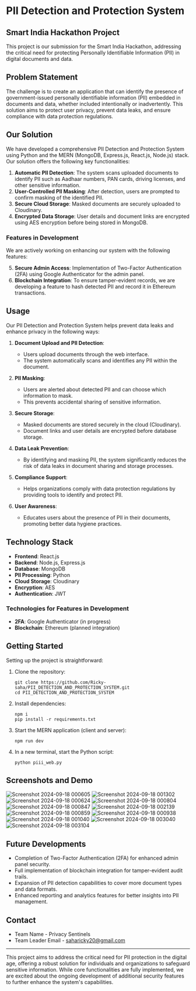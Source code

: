 # PII Detection and Protection System

## Smart India Hackathon Project

This project is our submission for the Smart India Hackathon, addressing the critical need for protecting Personally Identifiable Information (PII) in digital documents and data.

## Problem Statement

The challenge is to create an application that can identify the presence of government-issued personally identifiable information (PII) embedded in documents and data, whether included intentionally or inadvertently. This solution aims to protect user privacy, prevent data leaks, and ensure compliance with data protection regulations.

## Our Solution

We have developed a comprehensive PII Detection and Protection System using Python and the MERN (MongoDB, Express.js, React.js, Node.js) stack. Our solution offers the following key functionalities:

1. **Automatic PII Detection**: The system scans uploaded documents to identify PII such as Aadhaar numbers, PAN cards, driving licenses, and other sensitive information.
2. **User-Controlled PII Masking**: After detection, users are prompted to confirm masking of the identified PII.
3. **Secure Cloud Storage**: Masked documents are securely uploaded to Cloudinary.
4. **Encrypted Data Storage**: User details and document links are encrypted using AES encryption before being stored in MongoDB.

### Features in Development

We are actively working on enhancing our system with the following features:

5. **Secure Admin Access**: Implementation of Two-Factor Authentication (2FA) using Google Authenticator for the admin panel.
6. **Blockchain Integration**: To ensure tamper-evident records, we are developing a feature to hash detected PII and record it in Ethereum transactions.

## Usage

Our PII Detection and Protection System helps prevent data leaks and enhance privacy in the following ways:

1. **Document Upload and PII Detection**:
   - Users upload documents through the web interface.
   - The system automatically scans and identifies any PII within the document.

2. **PII Masking**:
   - Users are alerted about detected PII and can choose which information to mask.
   - This prevents accidental sharing of sensitive information.

3. **Secure Storage**:
   - Masked documents are stored securely in the cloud (Cloudinary).
   - Document links and user details are encrypted before database storage.

4. **Data Leak Prevention**:
   - By identifying and masking PII, the system significantly reduces the risk of data leaks in document sharing and storage processes.

5. **Compliance Support**:
   - Helps organizations comply with data protection regulations by providing tools to identify and protect PII.

6. **User Awareness**:
   - Educates users about the presence of PII in their documents, promoting better data hygiene practices.

## Technology Stack

- **Frontend**: React.js
- **Backend**: Node.js, Express.js
- **Database**: MongoDB
- **PII Processing**: Python
- **Cloud Storage**: Cloudinary
- **Encryption**: AES
- **Authentication**: JWT

### Technologies for Features in Development
- **2FA**: Google Authenticator (in progress)
- **Blockchain**: Ethereum (planned integration)

## Getting Started

Setting up the project is straightforward:

1. Clone the repository:
   ```
   git clone https://github.com/Ricky-saha/PII_DETECTION_AND_PROTECTION_SYSTEM.git
   cd PII_DETECTION_AND_PROTECTION_SYSTEM
   ```

2. Install dependencies:
   ```
   npm i
   pip install -r requirements.txt
   ```

3. Start the MERN application (client and server):
   ```
   npm run dev
   ```

4. In a new terminal, start the Python script:
   ```
   python piii_web.py
   ```

## Screenshots and Demo
![Screenshot 2024-09-18 000605](https://github.com/user-attachments/assets/898d9703-b3ca-4cd1-85b0-2dc36c511c21)
![Screenshot 2024-09-18 001302](https://github.com/user-attachments/assets/e707a202-be7d-49f2-9448-0791bbed87cd)
![Screenshot 2024-09-18 000624](https://github.com/user-attachments/assets/f75c53fc-dcbe-4cff-9b4d-7c89a52ceac2)
![Screenshot 2024-09-18 000804](https://github.com/user-attachments/assets/44609631-3b9f-4887-ba66-7e74362840da)
![Screenshot 2024-09-18 000847](https://github.com/user-attachments/assets/042fc99b-6462-4664-b18e-f43b037ee958)
![Screenshot 2024-09-18 002139](https://github.com/user-attachments/assets/437ba8c3-6fe1-4289-9743-3571484fd7fc)
![Screenshot 2024-09-18 000859](https://github.com/user-attachments/assets/2190d515-ca3f-444b-b9fb-c6f5cc438deb)
![Screenshot 2024-09-18 000938](https://github.com/user-attachments/assets/15d1931d-34b5-4b7a-8683-2af035905bce)
![Screenshot 2024-09-18 001040](https://github.com/user-attachments/assets/b2083073-e880-495b-a6d4-2be70e5eacb8)
![Screenshot 2024-09-18 003040](https://github.com/user-attachments/assets/46619e23-ce7c-46c1-a0e6-d2978513be8d)
![Screenshot 2024-09-18 003104](https://github.com/user-attachments/assets/37d96ad6-ce9c-4e91-bf1b-00bb68e56794)



## Future Developments

- Completion of Two-Factor Authentication (2FA) for enhanced admin panel security.
- Full implementation of blockchain integration for tamper-evident audit trails.
- Expansion of PII detection capabilities to cover more document types and data formats.
- Enhanced reporting and analytics features for better insights into PII management.


## Contact
- Team Name - Privacy Sentinels
- Team Leader Email - saharicky20@gmail.com

---

This project aims to address the critical need for PII protection in the digital age, offering a robust solution for individuals and organizations to safeguard sensitive information. While core functionalities are fully implemented, we are excited about the ongoing development of additional security features to further enhance the system's capabilities.
